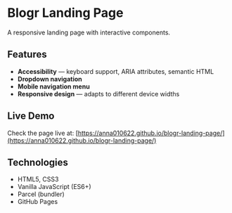 # Blogr Landing Page

A responsive landing page with interactive components.

## Features

- **Accessibility** — keyboard support, ARIA attributes, semantic HTML
- **Dropdown navigation**
- **Mobile navigation menu**
- **Responsive design** — adapts to different device widths

## Live Demo

Check the page live at:
[https://anna010622.github.io/blogr-landing-page/](https://anna010622.github.io/blogr-landing-page/)

## Technologies

- HTML5, CSS3
- Vanilla JavaScript (ES6+)
- Parcel (bundler)
- GitHub Pages
